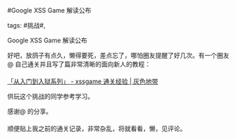#Google XSS Game 解读公布

tags: #挑战#, 

Google XSS Game 解读公布

好吧，放鸽子有点久，懒得要死，差点忘了，哪怕圈友提醒了好几次。有一个圈友@  自己通关并且写了篇非常清晰的面向新人的教程：

[「从入门到入狱系列」 - xssgame 通关经验 | 灰色地带](http://ev1l.cn/2017/08/03/Google_xssgame/) 

供玩这个挑战的同学参考学习。

感谢@  的分享。

顺便贴上我之前的通关记录，非常杂乱，将就看看，懒，见评论。

[comment]: <> (topic_id:88885411154822)

[comment]: <> (create_time:2017-08-10T21:46:50.652+0800)

[comment]: <> (topic_type:talk)

[comment]: <> (owner:781244882_余弦)

